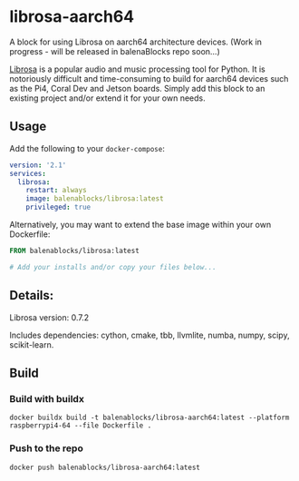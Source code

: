 # librosa-aarch64
A block for using Librosa on aarch64 architecture devices. (Work in progress - will be released in balenaBlocks repo soon...)

[Librosa](https://librosa.org/) is a popular audio and music processing tool for Python. It is notoriously difficult and time-consuming to build for aarch64 devices such as the Pi4, Coral Dev and Jetson boards. Simply add this block to an existing project and/or extend it for your own needs.

## Usage

Add the following to your `docker-compose`:
```yaml
version: '2.1'
services:
  librosa:
    restart: always
    image: balenablocks/librosa:latest
    privileged: true
```

Alternatively, you may want to extend the base image within your own Dockerfile:
```dockerfile
FROM balenablocks/librosa:latest

# Add your installs and/or copy your files below...
```

## Details:

Librosa version: 0.7.2

Includes dependencies: cython, cmake, tbb, llvmlite, numba, numpy, scipy, scikit-learn.

## Build

### Build with buildx

`docker buildx build -t balenablocks/librosa-aarch64:latest --platform raspberrypi4-64 --file Dockerfile .`

### Push to the repo
`docker push balenablocks/librosa-aarch64:latest`

